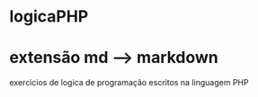 # logicaPHP
# extensão md --> markdown

exercicios de logica de programação escritos na linguagem PHP

